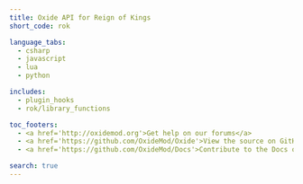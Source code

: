 ```yaml
---
title: Oxide API for Reign of Kings
short_code: rok

language_tabs:
  - csharp
  - javascript
  - lua
  - python

includes:
  - plugin_hooks
  - rok/library_functions

toc_footers:
  - <a href='http://oxidemod.org'>Get help on our forums</a>
  - <a href='https://github.com/OxideMod/Oxide'>View the source on GitHub</a>
  - <a href='https://github.com/OxideMod/Docs'>Contribute to the Docs on GitHub</a>

search: true
---
```

